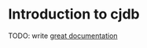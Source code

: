 # Introduction to cjdb

TODO: write [great documentation](http://jacobian.org/writing/what-to-write/)
